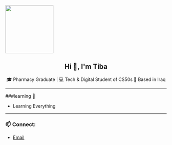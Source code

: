 <img src="https://raw.githubusercontent.com/username/repo-name/main/studio-ghibli-sticker.gif" width="150" />

<h2 align="center">Hi 👋, I'm Tiba</h2>

<p align="center">
🎓 Pharmacy Graduate | 💻 Tech & Digital Student of CS50s
📍 Based in Iraq 
</p>

---
###learning 🌱
- Learning Everything
---

### 📫 Connect:
- [Email](mailto:tibahussain5@gmail.com)
